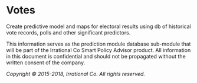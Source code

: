 # Votes

Create predictive model and maps for electoral results using db of historical vote records, polls and other significant predictors.

This information serves as the prediction module database sub-module that will be part of the Irrational Co Smart Policy Advisor product. All information in this document is confidential and should not be propagated without the written consent of the company.

*Copyright © 2015-2018, Irrational Co. All rights reserved.*
